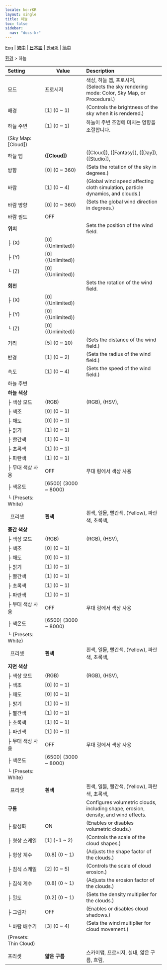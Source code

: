 ```yaml
---
locale: ko-rKR
layout: single
title: 하늘
toc: false
sidebar:
  nav: "docs-kr"
---
```

[Eng](/dancexr/menu/2025.4/scene/sky) | [繁中](/tw/dancexr/menu/2025.4/scene/sky) | [日本語](/jp/dancexr/menu/2025.4/scene/sky) | [한국어](/kr/dancexr/menu/2025.4/scene/sky) | [简中](/zh/dancexr/menu/2025.4/scene/sky)

[환경](../menu#환경) > 하늘



| Setting | Value | Description |
| :--- | --- | :--- |
| 모드 | 프로시저 | 색상, 하늘 맵, 프로시저, <br/>(Selects the sky rendering mode: Color, Sky Map, or Procedural.)
| 배경 | [1] (0 ~ 1) | (Controls the brightness of the sky when it is rendered.)
| 하늘 주변 | [1] (0 ~ 1) | 하늘이 주변 조명에 미치는 영향을 조절합니다.
| (Sky Map: [Cloud]) || 
| 하늘 맵 | **([Cloud])** | ([Cloud]), ([Fantasy]), ([Day]), ([Studio]),  |
| 방향 | [0] (0 ~ 360) | (Sets the rotation of the sky in degrees.)
| 바람 | [1] (0 ~ 4) | (Global wind speed affecting cloth simulation, particle dynamics, and clouds.)
| 바람 방향 | [0] (0 ~ 360) | (Sets the global wind direction in degrees.)
| 바람 필드 | OFF | 
| **위치** | | Sets the position of the wind field.
| ├&nbsp;(X) | [0] ((Unlimited)) | 
| ├&nbsp;(Y) | [0] ((Unlimited)) | 
| └&nbsp;(Z) | [0] ((Unlimited)) | 
| **회전** | | Sets the rotation of the wind field.
| ├&nbsp;(X) | [0] ((Unlimited)) | 
| ├&nbsp;(Y) | [0] ((Unlimited)) | 
| └&nbsp;(Z) | [0] ((Unlimited)) | 
| 거리 | [5] (0 ~ 10) | (Sets the distance of the wind field.)
| 반경 | [1] (0 ~ 2) | (Sets the radius of the wind field.)
| 속도 | [1] (0 ~ 4) | (Sets the speed of the wind field.)
| 하늘 주변 || 
| **하늘 색상** | | 
| ├&nbsp;색상 모드 | (RGB) | (RGB), (HSV), 
| ├&nbsp;색조 | [0] (0 ~ 1) | 
| ├&nbsp;채도 | [0] (0 ~ 1) | 
| ├&nbsp;밝기 | [1] (0 ~ 1) | 
| ├&nbsp;빨간색 | [1] (0 ~ 1) | 
| ├&nbsp;초록색 | [1] (0 ~ 1) | 
| ├&nbsp;파란색 | [1] (0 ~ 1) | 
| ├&nbsp;무대 색상 사용 | OFF | 무대 링에서 색상 사용
| ├&nbsp;색온도 | [6500] (3000 ~ 8000) | 
| └&nbsp;(Presets: White) || 
| &nbsp;&nbsp;프리셋 | **흰색** | 흰색, 일몰, 빨간색, (Yellow), 파란색, 초록색,  |
| **중간 색상** | | 
| ├&nbsp;색상 모드 | (RGB) | (RGB), (HSV), 
| ├&nbsp;색조 | [0] (0 ~ 1) | 
| ├&nbsp;채도 | [0] (0 ~ 1) | 
| ├&nbsp;밝기 | [1] (0 ~ 1) | 
| ├&nbsp;빨간색 | [1] (0 ~ 1) | 
| ├&nbsp;초록색 | [1] (0 ~ 1) | 
| ├&nbsp;파란색 | [1] (0 ~ 1) | 
| ├&nbsp;무대 색상 사용 | OFF | 무대 링에서 색상 사용
| ├&nbsp;색온도 | [6500] (3000 ~ 8000) | 
| └&nbsp;(Presets: White) || 
| &nbsp;&nbsp;프리셋 | **흰색** | 흰색, 일몰, 빨간색, (Yellow), 파란색, 초록색,  |
| **지면 색상** | | 
| ├&nbsp;색상 모드 | (RGB) | (RGB), (HSV), 
| ├&nbsp;색조 | [0] (0 ~ 1) | 
| ├&nbsp;채도 | [0] (0 ~ 1) | 
| ├&nbsp;밝기 | [1] (0 ~ 1) | 
| ├&nbsp;빨간색 | [1] (0 ~ 1) | 
| ├&nbsp;초록색 | [1] (0 ~ 1) | 
| ├&nbsp;파란색 | [1] (0 ~ 1) | 
| ├&nbsp;무대 색상 사용 | OFF | 무대 링에서 색상 사용
| ├&nbsp;색온도 | [6500] (3000 ~ 8000) | 
| └&nbsp;(Presets: White) || 
| &nbsp;&nbsp;프리셋 | **흰색** | 흰색, 일몰, 빨간색, (Yellow), 파란색, 초록색,  |
| **구름** | | Configures volumetric clouds, including shape, erosion, density, and wind effects.
| ├&nbsp;활성화 | ON | (Enables or disables volumetric clouds.)
| ├&nbsp;형상 스케일 | [1] (-1 ~ 2) | (Controls the scale of the cloud shapes.)
| ├&nbsp;형상 계수 | [0.8] (0 ~ 1) | (Adjusts the shape factor of the clouds.)
| ├&nbsp;침식 스케일 | [2] (0 ~ 5) | (Controls the scale of cloud erosion.)
| ├&nbsp;침식 계수 | [0.8] (0 ~ 1) | (Adjusts the erosion factor of the clouds.)
| ├&nbsp;밀도 | [0.2] (0 ~ 1) | (Sets the density multiplier for the clouds.)
| ├&nbsp;그림자 | OFF | (Enables or disables cloud shadows.)
| └&nbsp;바람 배수기 | [3] (0 ~ 4) | (Sets the wind multiplier for cloud movement.)
| (Presets: Thin Cloud) || 
| 프리셋 | **얇은 구름** | 스카이맵, 프로시저, 실내, 얇은 구름, 흐림,  |
